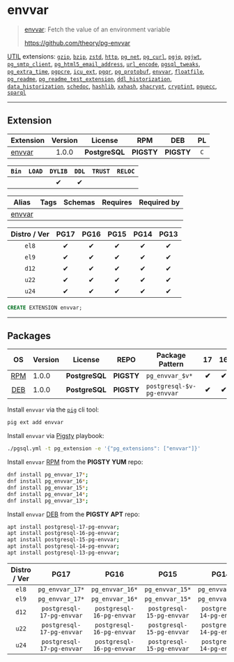 # envvar


> [envvar](https://github.com/theory/pg-envvar): Fetch the value of an environment variable
>
> https://github.com/theory/pg-envvar





[UTIL](/util) extensions: [`gzip`](/gzip), [`bzip`](/bzip), [`zstd`](/zstd), [`http`](/http), [`pg_net`](/pg_net), [`pg_curl`](/pg_curl), [`pgjq`](/pgjq), [`pgjwt`](/pgjwt), [`pg_smtp_client`](/pg_smtp_client), [`pg_html5_email_address`](/pg_html5_email_address), [`url_encode`](/url_encode), [`pgsql_tweaks`](/pgsql_tweaks), [`pg_extra_time`](/pg_extra_time), [`pgpcre`](/pgpcre), [`icu_ext`](/icu_ext), [`pgqr`](/pgqr), [`pg_protobuf`](/pg_protobuf), [`envvar`](/envvar), [`floatfile`](/floatfile), [`pg_readme`](/pg_readme), [`pg_readme_test_extension`](/pg_readme_test_extension), [`ddl_historization`](/ddl_historization), [`data_historization`](/data_historization), [`schedoc`](/schedoc), [`hashlib`](/hashlib), [`xxhash`](/xxhash), [`shacrypt`](/shacrypt), [`cryptint`](/cryptint), [`pguecc`](/pguecc), [`sparql`](/sparql)


-------
## Extension


| Extension | Version | License | RPM | DEB | PL |
|-----------|:-------:|:-------:|:---:|:---:|:--:|
| [envvar](https://github.com/theory/pg-envvar) | 1.0.0 | **<span class="tcblue">PostgreSQL</span>** | **<span class="tcwarn">PIGSTY</span>** | **<span class="tcwarn">PIGSTY</span>** | `C` |



| `Bin` | `LOAD` | `DYLIB` | `DDL` | `TRUST` | `RELOC` |
|:-----:|:------:|:-------:|:-----:|:-------:|:-------:|
|  |  | <span class="tcblue">✔</span> | <span class="tcblue">✔</span> |  |  |



| Alias | Tags | Schemas | Requires | Required by |
|-------|------|---------|----------|-------------|
| [envvar](/envvar) |  |  |  |  |



| Distro / Ver | PG17 | PG16 | PG15 | PG14 | PG13 |
|:------------:|:----:|:----:|:----:|:----:|:----:|
| `el8` | <span class="tcblue">✔</span> | <span class="tcblue">✔</span> | <span class="tcblue">✔</span> | <span class="tcblue">✔</span> | <span class="tcblue">✔</span> |
| `el9` | <span class="tcblue">✔</span> | <span class="tcblue">✔</span> | <span class="tcblue">✔</span> | <span class="tcblue">✔</span> | <span class="tcblue">✔</span> |
| `d12` | <span class="tcblue">✔</span> | <span class="tcblue">✔</span> | <span class="tcblue">✔</span> | <span class="tcblue">✔</span> | <span class="tcblue">✔</span> |
| `u22` | <span class="tcblue">✔</span> | <span class="tcblue">✔</span> | <span class="tcblue">✔</span> | <span class="tcblue">✔</span> | <span class="tcblue">✔</span> |
| `u24` | <span class="tcblue">✔</span> | <span class="tcblue">✔</span> | <span class="tcblue">✔</span> | <span class="tcblue">✔</span> | <span class="tcblue">✔</span> |





```sql
CREATE EXTENSION envvar;
```

-----------


## Packages


| OS | Version | License | REPO | Package Pattern | 17 | 16 | 15 | 14 | 13 | Dependency |
|:--:|---------|:-------:|:----:|-----------------|:--:|:--:|:--:|:--:|:--:|------------|
| [RPM](/rpm) | 1.0.0 | **<span class="tcblue">PostgreSQL</span>** | **<span class="tcwarn">PIGSTY</span>** | `pg_envvar_$v*` | **<span class="tcwarn">✔</span>** | **<span class="tcwarn">✔</span>** | **<span class="tcwarn">✔</span>** | **<span class="tcwarn">✔</span>** | **<span class="tcwarn">✔</span>** |  |
| [DEB](/deb) | 1.0.0 | **<span class="tcblue">PostgreSQL</span>** | **<span class="tcwarn">PIGSTY</span>** | `postgresql-$v-pg-envvar` | **<span class="tcwarn">✔</span>** | **<span class="tcwarn">✔</span>** | **<span class="tcwarn">✔</span>** | **<span class="tcwarn">✔</span>** | **<span class="tcwarn">✔</span>** |  |



Install `envvar` via the [`pig`](https://github.com/pgsty/pig) cli tool:

```bash
pig ext add envvar
```


Install `envvar` via [Pigsty](https://pigsty.io/docs/pgext/usage/install/) playbook:

```bash
./pgsql.yml -t pg_extension -e '{"pg_extensions": ["envvar"]}'
```


Install `envvar` [RPM](/rpm) from the **<span class="tcwarn">PIGSTY</span>** **YUM** repo:

```bash
dnf install pg_envvar_17*;
dnf install pg_envvar_16*;
dnf install pg_envvar_15*;
dnf install pg_envvar_14*;
dnf install pg_envvar_13*;
```


Install `envvar` [DEB](/deb) from the **<span class="tcwarn">PIGSTY</span>** **APT** repo:

```bash
apt install postgresql-17-pg-envvar;
apt install postgresql-16-pg-envvar;
apt install postgresql-15-pg-envvar;
apt install postgresql-14-pg-envvar;
apt install postgresql-13-pg-envvar;
```




| Distro / Ver | PG17 | PG16 | PG15 | PG14 | PG13 |
|:------------:|:----:|:----:|:----:|:----:|:----:|
| `el8` | `pg_envvar_17*` | `pg_envvar_16*` | `pg_envvar_15*` | `pg_envvar_14*` | `pg_envvar_13*` |
| `el9` | `pg_envvar_17*` | `pg_envvar_16*` | `pg_envvar_15*` | `pg_envvar_14*` | `pg_envvar_13*` |
| `d12` | `postgresql-17-pg-envvar` | `postgresql-16-pg-envvar` | `postgresql-15-pg-envvar` | `postgresql-14-pg-envvar` | `postgresql-13-pg-envvar` |
| `u22` | `postgresql-17-pg-envvar` | `postgresql-16-pg-envvar` | `postgresql-15-pg-envvar` | `postgresql-14-pg-envvar` | `postgresql-13-pg-envvar` |
| `u24` | `postgresql-17-pg-envvar` | `postgresql-16-pg-envvar` | `postgresql-15-pg-envvar` | `postgresql-14-pg-envvar` | `postgresql-13-pg-envvar` |





